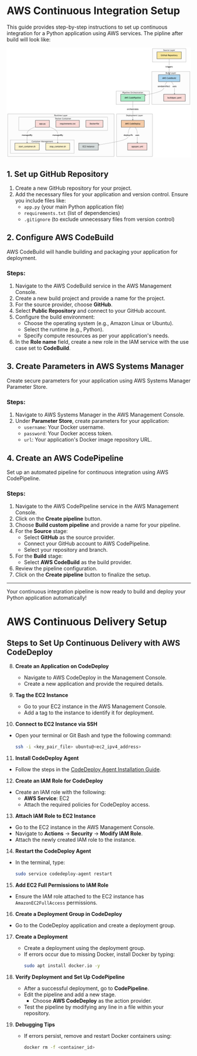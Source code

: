 # AWS Continuous Integration Setup

This guide provides step-by-step instructions to set up continuous integration for a Python application using AWS services.
The pipline after build will look like:

![diagram](assets/diagram.png)

## 1. Set up GitHub Repository

1. Create a new GitHub repository for your project.
2. Add the necessary files for your application and version control. Ensure you include files like:
   - `app.py` (your main Python application file)
   - `requirements.txt` (list of dependencies)
   - `.gitignore` (to exclude unnecessary files from version control)

## 2. Configure AWS CodeBuild

AWS CodeBuild will handle building and packaging your application for deployment.

### Steps:

1. Navigate to the AWS CodeBuild service in the AWS Management Console.
2. Create a new build project and provide a name for the project.
3. For the source provider, choose **GitHub**.
4. Select **Public Repository** and connect to your GitHub account.
5. Configure the build environment:
   - Choose the operating system (e.g., Amazon Linux or Ubuntu).
   - Select the runtime (e.g., Python).
   - Specify compute resources as per your application's needs.
6. In the **Role name** field, create a new role in the IAM service with the use case set to **CodeBuild**.

## 3. Create Parameters in AWS Systems Manager

Create secure parameters for your application using AWS Systems Manager Parameter Store.

### Steps:

1. Navigate to AWS Systems Manager in the AWS Management Console.
2. Under **Parameter Store**, create parameters for your application:
   - `username`: Your Docker username.
   - `password`: Your Docker access token.
   - `url`: Your application's Docker image repository URL.

## 4. Create an AWS CodePipeline

Set up an automated pipeline for continuous integration using AWS CodePipeline.

### Steps:

1. Navigate to the AWS CodePipeline service in the AWS Management Console.
2. Click on the **Create pipeline** button.
3. Choose **Build custom pipeline** and provide a name for your pipeline.
4. For the **Source** stage:
   - Select **GitHub** as the source provider.
   - Connect your GitHub account to AWS CodePipeline.
   - Select your repository and branch.
5. For the **Build** stage:
   - Select **AWS CodeBuild** as the build provider.
6. Review the pipeline configuration.
7. Click on the **Create pipeline** button to finalize the setup.

---

Your continuous integration pipeline is now ready to build and deploy your Python application automatically!

# AWS Continuous Delivery Setup

## Steps to Set Up Continuous Delivery with AWS CodeDeploy

8. **Create an Application on CodeDeploy**  
   - Navigate to AWS CodeDeploy in the Management Console.
   - Create a new application and provide the required details.

9. **Tag the EC2 Instance**  
   - Go to your EC2 instance in the AWS Management Console.
   - Add a tag to the instance to identify it for deployment.

10. **Connect to EC2 Instance via SSH**  
   - Open your terminal or Git Bash and type the following command:
     ```bash
     ssh -i <key_pair_file> ubuntu@<ec2_ipv4_address>
     ```

11. **Install CodeDeploy Agent**  
   - Follow the steps in the [CodeDeploy Agent Installation Guide](https://docs.aws.amazon.com/codedeploy/latest/userguide/codedeploy-agent-operations-install-ubuntu.html).

12. **Create an IAM Role for CodeDeploy**  
   - Create an IAM role with the following:
     - **AWS Service**: EC2
     - Attach the required policies for CodeDeploy access.

13. **Attach IAM Role to EC2 Instance**  
   - Go to the EC2 instance in the AWS Management Console.
   - Navigate to **Actions** -> **Security** -> **Modify IAM Role**.
   - Attach the newly created IAM role to the instance.

14. **Restart the CodeDeploy Agent**  
   - In the terminal, type:
     ```bash
     sudo service codedeploy-agent restart
     ```

15. **Add EC2 Full Permissions to IAM Role**  
   - Ensure the IAM role attached to the EC2 instance has `AmazonEC2FullAccess` permissions.

16. **Create a Deployment Group in CodeDeploy**  
   - Go to the CodeDeploy application and create a deployment group.

17. **Create a Deployment**  
    - Create a deployment using the deployment group.
    - If errors occur due to missing Docker, install Docker by typing:
      ```bash
      sudo apt install docker.io -y
      ```

18. **Verify Deployment and Set Up CodePipeline**  
    - After a successful deployment, go to **CodePipeline**.
    - Edit the pipeline and add a new stage.
      - Choose **AWS CodeDeploy** as the action provider.
    - Test the pipeline by modifying any line in a file within your repository.

19. **Debugging Tips**  
    - If errors persist, remove and restart Docker containers using:
      ```bash
      docker rm -f <container_id>
      

